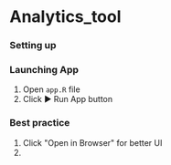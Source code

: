 # Analytics_tool

### Setting up 

### Launching App
1. Open `app.R` file 
2. Click :arrow_forward: Run App button 


### Best practice 
1. Click "Open in Browser" for better UI
2. 
